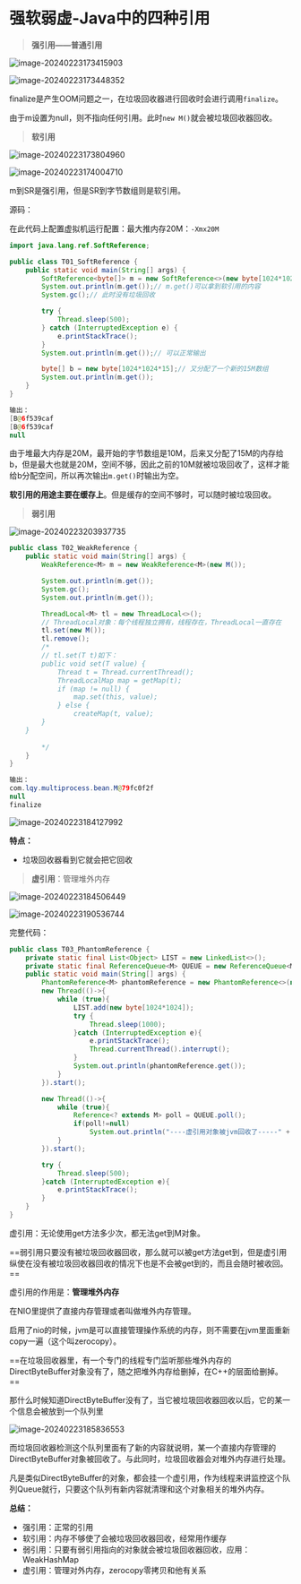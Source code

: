 # 强软弱虚-Java中的四种引用

> **强引用——普通引用**

![image-20240223173415903](https://fastly.jsdelivr.net/gh/lqyspace/mypic@master/img1/202402231734932.png)

![image-20240223173448352](https://fastly.jsdelivr.net/gh/lqyspace/mypic@master/img1/202402231734396.png)

finalize是产生OOM问题之一，在垃圾回收器进行回收时会进行调用`finalize`。

由于m设置为null，则不指向任何引用。此时`new M()`就会被垃圾回收器回收。



> **软引用**

![image-20240223173804960](https://fastly.jsdelivr.net/gh/lqyspace/mypic@master/img1/202402231738001.png)

![image-20240223174004710](https://fastly.jsdelivr.net/gh/lqyspace/mypic@master/img1/202402231740735.png)

m到SR是强引用，但是SR到字节数组则是软引用。

源码：

在此代码上配置虚拟机运行配置：最大推内存20M：`-Xmx20M`

```java
import java.lang.ref.SoftReference;

public class T01_SoftReference {
    public static void main(String[] args) {
        SoftReference<byte[]> m = new SoftReference<>(new byte[1024*1024*10]);
        System.out.println(m.get());// m.get()可以拿到软引用的内容
        System.gc();// 此时没有垃圾回收

        try {
            Thread.sleep(500);
        } catch (InterruptedException e) {
            e.printStackTrace();
        }
        System.out.println(m.get());// 可以正常输出

        byte[] b = new byte[1024*1024*15];// 又分配了一个新的15M数组
        System.out.println(m.get());
    }
}

输出：
[B@6f539caf
[B@6f539caf
null
```

由于堆最大内存是20M，最开始的字节数组是10M，后来又分配了15M的内存给b，但是最大也就是20M，空间不够，因此之前的10M就被垃圾回收了，这样才能给b分配空间，所以再次输出`m.get()`时输出为空。

**软引用的用途主要在缓存上**。但是缓存的空间不够时，可以随时被垃圾回收。



> **弱引用**

![image-20240223203937735](https://fastly.jsdelivr.net/gh/lqyspace/mypic@master/img1/202402232039874.png)

```java
public class T02_WeakReference {
    public static void main(String[] args) {
        WeakReference<M> m = new WeakReference<M>(new M());

        System.out.println(m.get());
        System.gc();
        System.out.println(m.get());

        ThreadLocal<M> tl = new ThreadLocal<>();
        // ThreadLocal对象：每个线程独立拥有，线程存在，ThreadLocal一直存在
        tl.set(new M());
        tl.remove();
        /*
        // tl.set(T t)如下：
        public void set(T value) {
            Thread t = Thread.currentThread();
            ThreadLocalMap map = getMap(t);
            if (map != null) {
                map.set(this, value);
            } else {
                createMap(t, value);
        }
    }
        
        */
    }
}

输出：
com.lqy.multiprocess.bean.M@79fc0f2f
null
finalize
```

![image-20240223184127992](https://fastly.jsdelivr.net/gh/lqyspace/mypic@master/img1/202402231841016.png)

**特点：**

- 垃圾回收器看到它就会把它回收











> **虚引用**：管理堆外内存

![image-20240223184506449](https://fastly.jsdelivr.net/gh/lqyspace/mypic@master/img1/202402231845493.png)

![image-20240223190536744](https://fastly.jsdelivr.net/gh/lqyspace/mypic@master/img1/202402231905779.png)

完整代码：

```java
public class T03_PhantomReference {
    private static final List<Object> LIST = new LinkedList<>();
    private static final ReferenceQueue<M> QUEUE = new ReferenceQueue<M>();
    public static void main(String[] args) {
        PhantomReference<M> phantomReference = new PhantomReference<>(new M(), QUEUE);
        new Thread(()->{
            while (true){
                LIST.add(new byte[1024*1024]);
                try {
                    Thread.sleep(1000);
                }catch (InterruptedException e){
                    e.printStackTrace();
                    Thread.currentThread().interrupt();
                }
                System.out.println(phantomReference.get());
            }
        }).start();

        new Thread(()->{
            while (true){
                Reference<? extends M> poll = QUEUE.poll();
                if(poll!=null)
                    System.out.println("----虚引用对象被jvm回收了-----" + poll);
            }
        }).start();

        try {
            Thread.sleep(500);
        }catch (InterruptedException e){
            e.printStackTrace();
        }
    }
}
```

虚引用：无论使用get方法多少次，都无法get到M对象。

==弱引用只要没有被垃圾回收器回收，那么就可以被get方法get到，但是虚引用纵使在没有被垃圾回收器回收的情况下也是不会被get到的，而且会随时被收回。==

虚引用的作用是：**管理堆外内存**

在NIO里提供了直接内存管理或者叫做堆外内存管理。

启用了nio的时候，jvm是可以直接管理操作系统的内存，则不需要在jvm里面重新copy一遍（这个叫zerocopy）。

==在垃圾回收器里，有一个专门的线程专门监听那些堆外内存的DirectByteBuffer对象没有了，随之把堆外内存给删掉，在C++的层面给删掉。==

那什么时候知道DirectByteBuffer没有了，当它被垃圾回收器回收以后，它的某一个信息会被放到一个队列里

![image-20240223185836553](https://fastly.jsdelivr.net/gh/lqyspace/mypic@master/img1/202402231858715.png)

而垃圾回收器检测这个队列里面有了新的内容就说明，某一个直接内存管理的DirectByteBuffer对象被回收了。与此同时，垃圾回收器会对堆外内存进行处理。

凡是类似DirectByteBuffer的对象，都会挂一个虚引用，作为线程来讲监控这个队列Queue就行，只要这个队列有新内容就清理和这个对象相关的堆外内存。



**总结：**

- 强引用：正常的引用
- 软引用：内存不够使了会被垃圾回收器回收，经常用作缓存
- 弱引用：只要有弱引用指向的对象就会被垃圾回收器回收，应用：WeakHashMap
- 虚引用：管理对外内存，zerocopy零拷贝和他有关系
